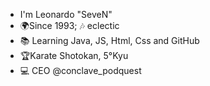   
  - I'm Leonardo "SeveN"
  - 🌍Since 1993; 🎶 eclectic
  - 📚 Learning Java, JS, Html, Css and GitHub
  - 🏆Karate Shotokan, 5°Kyu
  - 💻 CEO @conclave_podquest 
 

